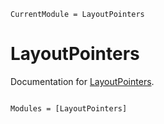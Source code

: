 ```@meta
CurrentModule = LayoutPointers
```

# LayoutPointers

Documentation for [LayoutPointers](https://github.com/JuliaSIMD/LayoutPointers.jl).

```@index
```

```@autodocs
Modules = [LayoutPointers]
```
